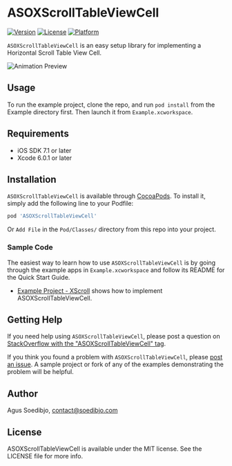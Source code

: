 # ASOXScrollTableViewCell

[![Version](https://img.shields.io/cocoapods/v/ASOXScrollTableViewCell.svg?style=flat)](https://github.com/agusso/ASOXScrollTableViewCell/releases/tag/0.1.0)
[![License](https://img.shields.io/cocoapods/l/ASOXScrollTableViewCell.svg?style=flat)](http://opensource.org/licenses/MIT)
[![Platform](https://img.shields.io/cocoapods/p/ASOXScrollTableViewCell.svg?style=flat)](https://developer.apple.com/devcenter/ios/index.action)

`ASOXScrollTableViewCell` is an easy setup library for implementing a Horizontal Scroll Table View Cell.

![Animation Preview](https://raw.githubusercontent.com/wiki/agusso/ASOXScrollTableViewCell/Assets/ASOXScrollTableViewCell_Preview.gif)

## Usage

To run the example project, clone the repo, and run `pod install` from the Example directory first. Then launch it from `Example.xcworkspace`.

## Requirements
* iOS SDK 7.1 or later
* Xcode 6.0.1 or later

## Installation

`ASOXScrollTableViewCell` is available through [CocoaPods](http://cocoapods.org). To install
it, simply add the following line to your Podfile:

``` ruby
pod 'ASOXScrollTableViewCell'
```

Or `Add File` in the `Pod/Classes/` directory from this repo into your project.

### Sample Code

The easiest way to learn how to use `ASOXScrollTableViewCell` is by going through the example apps in  `Example.xcworkspace` and follow its README for the Quick Start Guide.

* [Example Project - XScroll](Example/XScroll/) shows how to implement ASOXScrollTableViewCell.

## Getting Help

If you need help using `ASOXScrollTableViewCell`, please post a question on [StackOverflow with the "ASOXScrollTableViewCell" tag](http://stackoverflow.com/questions/ask?tags=asoxscrolltableviewcell).

If you think you found a problem with `ASOXScrollTableViewCell`, please [post an issue](https://github.com/agusso/ASOXScrollTableViewCell/issues). A sample project or fork of any of the examples demonstrating the problem will be helpful.

## Author

Agus Soedibjo, contact@soedibjo.com

## License

ASOXScrollTableViewCell is available under the MIT license. See the LICENSE file for more info.

